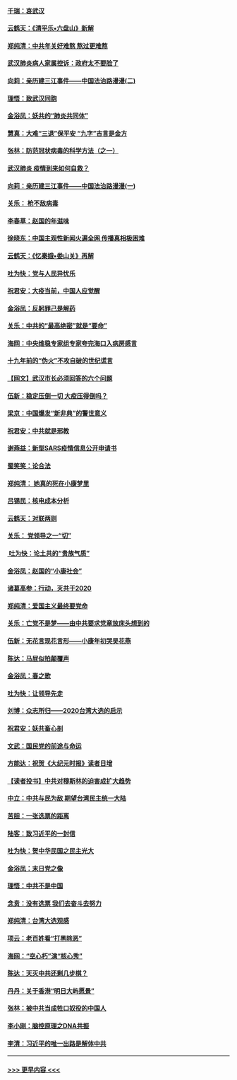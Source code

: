 #### [千瑞：哀武汉](../pages/nsc993/n11833647.md?t=01311611) 
#### [云鹤天：《清平乐▪六盘山》新解](../pages/nsc993/n11833611.md?t=01311611) 
#### [郑纯清：中共年关好难熬 熬过更难熬](../pages/nsc993/n11833489.md?t=01311611) 
#### [武汉肺炎病人家属控诉：政府太不要脸了](../pages/nsc993/n11833205.md?t=01311611) 
#### [向莉：亲历建三江事件——中国法治路漫漫(二)](../pages/nsc993/n11829102.md?t=01311611) 
#### [理悟：致武汉同胞](../pages/nsc993/n11831522.md?t=01311611) 
#### [金浴凤：妖共的“肺炎共同体”](../pages/nsc993/n11829448.md?t=01311611) 
#### [慧真：大难“三退”保平安 “九字”吉言是金方](../pages/nsc993/n11829501.md?t=01311611) 
#### [张林：防范冠状病毒的科学方法（之一）](../pages/nsc993/n11828618.md?t=01311611) 
#### [武汉肺炎 疫情到来如何自救？](../pages/nsc993/n11827632.md?t=01311611) 
#### [向莉：亲历建三江事件——中国法治路漫漫(一)](../pages/nsc993/n11827190.md?t=01311611) 
#### [关乐： 枪不敌病毒](../pages/nsc993/n11826746.md?t=01311611) 
#### [李春草：赵国的年滋味](../pages/nsc993/n11826321.md?t=01311611) 
#### [徐晓东：中国主观性新闻火遍全网 传播真相极困难](../pages/nsc993/n11826508.md?t=01311611) 
#### [云鹤天：《忆秦娥▪娄山关》再解](../pages/nsc993/n11824682.md?t=01311611) 
#### [吐为快：党与人民异忧乐](../pages/nsc993/n11824660.md?t=01311611) 
#### [祝君安：大疫当前，中国人应觉醒](../pages/nsc993/n11821946.md?t=01311611) 
#### [金浴凤：反躬罪己是解药](../pages/nsc993/n11820280.md?t=01311611) 
#### [关乐：中共的“最高绝密”就是“要命”](../pages/nsc993/n11816946.md?t=01311611) 
#### [海网：中央维稳专家组专家夸完海口入病房感言](../pages/nsc993/n11815138.md?t=01311611) 
#### [十九年前的“伪火”不攻自破的世纪谎言](../pages/nsc993/n11813238.md?t=01311611) 
#### [【网文】武汉市长必须回答的六个问题](../pages/nsc993/n11813848.md?t=01311611) 
#### [伍新：稳定压倒一切 大疫压得倒吗？](../pages/nsc993/n11812634.md?t=01311611) 
#### [梁京：中国爆发“新非典”的警世意义](../pages/nsc993/n11812554.md?t=01311611) 
#### [祝君安：中共就是邪教](../pages/nsc993/n11812431.md?t=01311611) 
#### [谢燕益：新型SARS疫情信息公开申请书](../pages/nsc993/n11808840.md?t=01311611) 
#### [蜀笑笑：论合法](../pages/nsc993/n11808064.md?t=01311611) 
#### [郑纯清： 她真的死在小康梦里](../pages/nsc993/n11806623.md?t=01311611) 
#### [吕锡民：核电成本分析](../pages/nsc993/n11806284.md?t=01311611) 
#### [云鹤天：对联两则](../pages/nsc993/n11805957.md?t=01311611) 
#### [关乐： 党领导之一“切”](../pages/nsc993/n11804505.md?t=01311611) 
#### [ 吐为快：论土共的“贵族气质”](../pages/nsc993/n11804490.md?t=01311611) 
#### [金浴凤：赵国的“小康社会”](../pages/nsc993/n11804452.md?t=01311611) 
#### [诸葛高参：行动，灭共于2020](../pages/nsc993/n11804120.md?t=01311611) 
#### [郑纯清：爱国主义最终要党命](../pages/nsc993/n11802197.md?t=01311611) 
#### [关乐：亡党不是梦——由中共要求党章放床头想到的](../pages/nsc993/n11802156.md?t=01311611) 
#### [伍新：无花言现花言形——小康年初哭吴花燕](../pages/nsc993/n11800044.md?t=01311611) 
#### [陈达：马屁似拍颠覆声](../pages/nsc993/n11800010.md?t=01311611) 
#### [金浴凤：春之歌](../pages/nsc993/n11797687.md?t=01311611) 
#### [吐为快：让领导先走](../pages/nsc993/n11797512.md?t=01311611) 
#### [刘博：众志所归——2020台湾大选的启示](../pages/nsc993/n11796878.md?t=01311611) 
#### [祝君安：妖共畜心剖](../pages/nsc993/n11794273.md?t=01311611) 
#### [文武：国民党的前途与命运](../pages/nsc993/n11794198.md?t=01311611) 
#### [方能达：祝贺《大纪元时报》读者日增](../pages/nsc993/n11793807.md?t=01311611) 
#### [【读者投书】中共对穆斯林的迫害成扩大趋势](../pages/nsc993/n11791371.md?t=01311611) 
#### [中立：中共与民为敌 期望台湾民主统一大陆](../pages/nsc993/n11790392.md?t=01311611) 
#### [苦胆：一张选票的距离](../pages/nsc993/n11788914.md?t=01311611) 
#### [陆客：致习近平的一封信](../pages/nsc993/n11788867.md?t=01311611) 
#### [吐为快：贺中华民国之民主光大](../pages/nsc993/n11788618.md?t=01311611) 
#### [金浴凤：末日党之像](../pages/nsc993/n11787475.md?t=01311611) 
#### [理悟：中共不是中国](../pages/nsc993/n11787463.md?t=01311611) 
#### [念贲：没有选票  我们去奋斗去努力](../pages/nsc993/n11787398.md?t=01311611) 
#### [郑纯清：台湾大选观感](../pages/nsc993/n11786210.md?t=01311611) 
#### [项云：老百姓看“打黑除恶”](../pages/nsc993/n11785398.md?t=01311611) 
#### [海网：“空心朽”演“核心秀”](../pages/nsc993/n11783874.md?t=01311611) 
#### [陈达：天灭中共还剩几步棋？](../pages/nsc993/n11783719.md?t=01311611) 
#### [丹丹：关于香港“明日大屿愿景”](../pages/nsc993/n11783273.md?t=01311611) 
#### [张林：被中共当成牲口奴役的中国人](../pages/nsc993/n11782397.md?t=01311611) 
#### [李小刚：脑控原理之DNA共振](../pages/nsc993/n11780962.md?t=01311611) 
#### [李清：习近平的唯一出路是解体中共](../pages/nsc993/n11780866.md?t=01311611) 

----
#### [ >>> 更早内容 <<< ](../indexes/nsc993-earlier.md)
